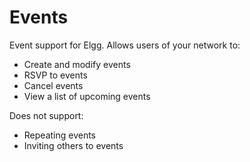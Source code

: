 Events
======

Event support for Elgg. Allows users of your network to:

 * Create and modify events
 * RSVP to events
 * Cancel events
 * View a list of upcoming events

Does not support:

 * Repeating events
 * Inviting others to events

